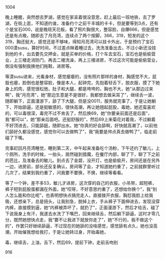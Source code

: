 1004

晚上睡醒，突然想去罗湖，感觉在家呆着很没意思，赶上最后一班地铁，去了罗湖，在街上逛，不知道约谁，准备约个之前千丰城的卡卡，但是要等到3点，还有个是宝石000，说是晚班天花板，看了照片胸很大，整容脸，自爆666，但是感觉还是有点晚，随即去了月亮湾，连续点了两个按脚，366，319，短发的这个319，胸还挺大，感觉还是不够味，得知月亮湾可以挂卡外出，于是预约了宝石000漠susu，算好时间，不过差点眯着睡过去，洗洗准备出去，不过小新还没挂到他的卡，出去要先交押金，就是买单的价格，打个车去宝石，宝石也是偷偷营业，上三楼走消防门，再去二楼洗澡，再上三楼进房，不过这次可能是偷偷营业，倒没有强制我换他们拖鞋，进房等。

等漠susu进来，光看身材，感觉瘪瘪的，没有照片那样的身材，胸感觉不大，屁股也瘪，脸倒也是整容脸，像是本人，起钟完，先抱着轻舌下，脱衣服，摸了下她身上的肉，感觉很松弛，肚子和大腿，都是垮垮的，胸也不大，她“从那边过来啊”，我“月亮湾”，她“那边生意是不是很好，我都想去做采耳了”，继续舌一波，随即躺下，正面漫游下，舔了下大腿，但是没0011，服务就完事了，于是让她躺下，开始舔逼，还是挺敏感的，很快高潮，再让她翘起屁股，毒她，她还蛮喜欢的，可以毒很深，毒完不过不肯舌了，然后换69，她"你要亲前面还是后面"，我“都可以”，她“那亲后面吧。还挺舒服的”，然后69上来菊花对着我，不过躺着不好顶进去，只能舔舐，随即出水。她“你真的好会舔啊，好快就高潮了，以前他们舔好久都没感觉，感觉你可以去做鸭了”，我“我要是帅点真去做鸭了”，临走前碰了下嘴。

完事赶回月亮湾睡觉，睡到第二天，中午起来准备吃个汤粉，下午还约了敏儿，上个厕所，洗手的时候，一抬头，居然碰到猎魔，在餐厅内部，聊了下，聊了下之前的芭比，及准备去的敏儿。到点去了金碧，没开灯，也是偷偷开，房间还是在另外一边，进房前，部长还反复确认，房间等了会，才知道她约重了，之前就群里听过几次了，结果到我约重了，问我要不要换，不换，继续等看看。

等了一个钟，差不多53，敏儿才进房，这次穿的自己的衣服，小吊带，超短裤，裤子短到屁股蛋都漏在外面，她“哎呀，不好意思约重了，还想给你换个”，我“别人怎么能和你比呢”，也表明想快点搞完走人，直接拨开衣服，胸怼我脸上给我吸，还想亲下，总是扭头，让我别急，脱掉上衣，手从裤子下面伸进去，发现没穿内裤，直接摸到逼，她“内裤被弄坏了，就扔了”，正面漫游下，然后才给舌，碰了下说我身上有汗，我遂去水洗了下嘴巴，回来继续舌，然后躺下舔逼，这时才零几分，既然她想快点走，我“要不让我进下就放你走了”，她“不行的，我不做这个的”，作罢只好继续舔逼，不过现在的她舔的没啥感觉，感觉舔有点久，她也没高潮，开始催我想给我打，于是让她转过身，开始毒她，

毒，继续舌，上油，舌下，然后69，提前下钟，走前舌吻别

916
